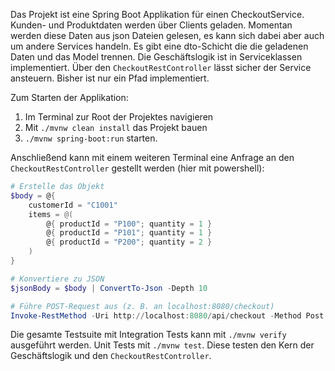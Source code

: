 Das Projekt ist eine Spring Boot Applikation für einen CheckoutService. Kunden- und Produktdaten werden über Clients geladen. Momentan werden diese Daten aus json Dateien gelesen, es kann sich dabei aber auch um andere Services handeln. 
Es gibt eine dto-Schicht die die geladenen Daten und das Model trennen. Die Geschäftslogik ist in Serviceklassen implementiert. 
Über den `CheckoutRestController` lässt sicher der Service ansteuern. Bisher ist nur ein Pfad implementiert.

Zum Starten der Applikation:

1. Im Terminal zur Root der Projektes navigieren 
2. Mit `./mvnw clean install` das Projekt bauen
3. `./mvnw spring-boot:run` starten.



Anschließend kann mit einem weiteren Terminal eine Anfrage an den `CheckoutRestController` gestellt werden (hier mit powershell):

````powershell
# Erstelle das Objekt
$body = @{
    customerId = "C1001"
    items = @(
        @{ productId = "P100"; quantity = 1 }
        @{ productId = "P101"; quantity = 1 }
        @{ productId = "P200"; quantity = 2 }
    )
}

# Konvertiere zu JSON
$jsonBody = $body | ConvertTo-Json -Depth 10

# Führe POST-Request aus (z. B. an localhost:8080/checkout)
Invoke-RestMethod -Uri http://localhost:8080/api/checkout -Method Post -Body $jsonBody -ContentType "application/json" | ConvertTo-Json -Depth 10
````



Die gesamte Testsuite mit Integration Tests kann mit `./mvnw verify` ausgeführt werden. Unit Tests mit `./mvnw test`. Diese testen den Kern der Geschäftslogik und den `CheckoutRestController`.
